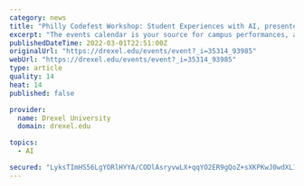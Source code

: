 ```yaml
---
category: news
title: "Philly Codefest Workshop: Student Experiences with AI, presented by Drexel AI"
excerpt: "The events calendar is your source for campus performances, activities, and more — from New Student Days to Commencement—that make Drexel a unique and exciting community."
publishedDateTime: 2022-03-01T22:51:00Z
originalUrl: "https://drexel.edu/events/event?_i=35314_93985"
webUrl: "https://drexel.edu/events/event?_i=35314_93985"
type: article
quality: 14
heat: 14
published: false

provider:
  name: Drexel University
  domain: drexel.edu

topics:
  - AI

secured: "LyksTImHS56LgYORlHYYA/CODlAsryvwLX+qqYO2ER9gQoZ+sXKPKwJ0wdXL11Y++HUrXHNJnym4tLPCULQOvr3F9rB0//pMzDUToEnwEc/MeHiAOTwsX63TRhhUM/A9E6/DNNH0tvTnYL59o2zXWa+HdmPUoTOWqYAuqCvpj3gMNWPebcNZZC+KRmnOACNZ+qhjVD2XeqjMy0K4aUcMaQ9D5bhssRuST6yTZxISd/TwP6cQu1eHnw4GViJilW5EwuxpUqIBo+Z+a8uC5vADIUL8p8pZoBI+IbHAJ0Wx/axNKqlWZgDJMZJUfTSQ0ezL71cwMNffTRaU+FSkniZe+Sppan5a5AEM+9eoh8l3CAM=;SGjMLriAaRXLHGBarh3oFw=="
---
```


